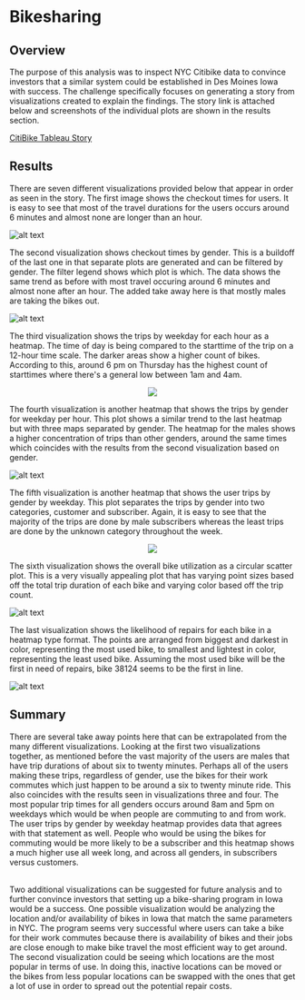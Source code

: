 # Bikesharing
## Overview
The purpose of this analysis was to inspect NYC Citibike data to convince
investors that a similar system could be established in Des Moines Iowa 
with success. The challenge specifically focuses on generating a story from 
visualizations created to explain the findings. The story link is attached
below and screenshots of the individual plots are shown in the results section.

[CitiBike Tableau Story](https://prod-useast-a.online.tableau.com/#/site/bropelltableau/views/CitiBikeAnalysis/CitiBikeStory)

## Results
There are seven different visualizations provided below that appear in order
as seen in the story. The first image shows the checkout times for users. It 
is easy to see that most of the travel durations for the users occurs around
6 minutes and almost none are longer than an hour. 

![alt text](https://github.com/Bropell/Bikesharing/blob/main/Images/Checkout_Times_for_Users.png)

The second visualization shows checkout times by gender. This is a buildoff
of the last one in that separate plots are generated and can be filtered 
by gender. The filter legend shows which plot is which. The data shows the 
same trend as before with most travel occuring around 6 minutes and almost
none after an hour. The added take away here is that mostly males are taking
the bikes out.

![alt text](https://github.com/Bropell/Bikesharing/blob/main/Images/Checkout_Times_by_Gender.png)

The third visualization shows the trips by weekday for each hour as a heatmap. 
The time of day is being compared to the starttime of the trip on a 12-hour time
scale. The darker areas show a higher count of bikes. According to this, around
6 pm on Thursday has the highest count of starttimes where there's a general low
between 1am and 4am.

<p align="center">
    <img src= "https://github.com/Bropell/Bikesharing/blob/main/Images/Trips_by_Weekday_for_Each_Hour.png"/>
</p>

The fourth visualization is another heatmap that shows the trips by gender for 
weekday per hour. This plot shows a similar trend to the last heatmap but with
three maps separated by gender. The heatmap for the males shows a higher concentration
of trips than other genders, around the same times which coincides with the results
from the second visualization based on gender. 

![alt text](https://github.com/Bropell/Bikesharing/blob/main/Images/Trips_by_Gender_Weekday_per_Hour.png)

The fifth visualization is another heatmap that shows the user trips by gender 
by weekday. This plot separates the trips by gender into two categories, 
customer and subscriber. Again, it is easy to see that the majority of the trips
are done by male subscribers whereas the least trips are done by the unknown 
category throughout the week.

<p align="center">
    <img src= "https://github.com/Bropell/Bikesharing/blob/main/Images/User_Trips_by_Gender_%20by_Weekday.png"/>
</p>

The sixth visualization shows the overall bike utilization as a circular scatter plot.
This is a very visually appealing plot that has varying point sizes based off the total
trip duration of each bike and varying color based off the trip count.

![alt text](https://github.com/Bropell/Bikesharing/blob/main/Images/Bike_Utilization.png)

The last visualization shows the likelihood of repairs for each bike in a heatmap
type format. The points are arranged from biggest and darkest in color, representing
the most used bike, to smallest and lightest in color, representing the least used bike.
Assuming the most used bike will be the first in need of repairs, bike 38124 seems to
be the first in line. 

![alt text](https://github.com/Bropell/Bikesharing/blob/main/Images/Bike_Repairs.png)

## Summary
There are several take away points here that can be extrapolated from the many different
visualizations. Looking at the first two visualizations together, as mentioned before the
vast majority of the users are males that have trip durations of about six to twenty
minutes. Perhaps all of the users making these trips, regardless of gender, use the bikes 
for their work commutes which just happen to be around a six to twenty minute ride. This 
also coincides with the results seen in visualizations three and four. The most popular 
trip times for all genders occurs around 8am and 5pm on weekdays which would be when people 
are commuting to and from work. The user trips by gender by weekday heatmap provides data
that agrees with that statement as well. People who would be using the bikes for commuting
would be more likely to be a subscriber and this heatmap shows a much higher use all week long,
and across all genders, in subscribers versus customers.<br><br>

Two additional visualizations can be suggested for future analysis and to further convince
investors that setting up a bike-sharing program in Iowa would be a success. One possible
visualization would be analyzing the location and/or availability of bikes in Iowa that 
match the same parameters in NYC. The program seems very successful where users can take
a bike for their work commutes because there is availability of bikes and their jobs are close
enough to make bike travel the most efficient way to get around. The second visualization
could be seeing which locations are the most popular in terms of use. In doing this, inactive
locations can be moved or the bikes from less popular locations can be swapped with the ones
that get a lot of use in order to spread out the potential repair costs.   
